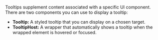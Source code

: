 Tooltips supplement content associated with a specific UI component. There are two components you can use to display a tooltip:

- **Tooltip:** A styled tooltip that you can display on a chosen target.
- **TooltipHost:** A wrapper that automatically shows a tooltip when the wrapped element is hovered or focused.
